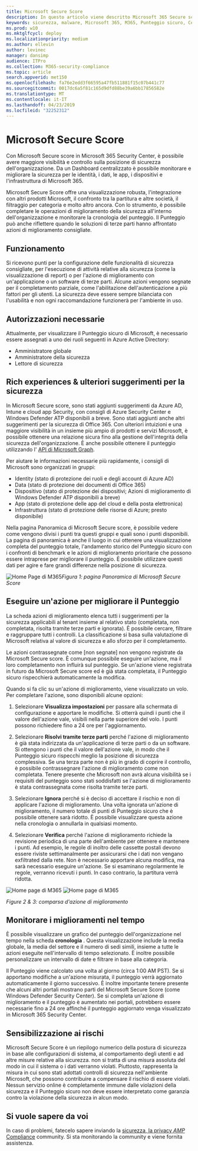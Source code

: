 ```yaml
---
title: Microsoft Secure Score
description: In questo articolo viene descritto Microsoft 365 Secure score, la modalità di calcolo dei dettagli e gli amministratori della sicurezza che possono essere utilizzati.
keywords: sicurezza, malware, Microsoft 365, M365, Punteggio sicuro, Centro sicurezza, azioni di miglioramento
ms.prod: w10
ms.mktglfcycl: deploy
ms.localizationpriority: medium
ms.author: ellevin
author: levinec
manager: dansimp
audience: ITPro
ms.collection: M365-security-compliance
ms.topic: article
search.appverid: met150
ms.openlocfilehash: fa76e2edd3f66595a47fb511881f15c07b441c77
ms.sourcegitcommit: 0017dc6a5f81c165d9dfd88be39a6bb17856582e
ms.translationtype: MT
ms.contentlocale: it-IT
ms.lasthandoff: 04/23/2019
ms.locfileid: "32252312"
---
```

# <a name="microsoft-secure-score"></a>Microsoft Secure Score

Con Microsoft Secure score in Microsoft 365 Security Center, è possibile avere maggiore visibilità e controllo sulla posizione di sicurezza dell'organizzazione. Da un Dashboard centralizzato è possibile monitorare e migliorare la sicurezza per le identità, i dati, le app, i dispositivi e l'infrastruttura di Microsoft 365.

Microsoft Secure Score offre una visualizzazione robusta, l'integrazione con altri prodotti Microsoft, il confronto tra la partitura e altre società, il filtraggio per categoria e molto altro ancora. Con lo strumento, è possibile completare le operazioni di miglioramento della sicurezza all'interno dell'organizzazione e monitorare la cronologia del punteggio. Il Punteggio può anche riflettere quando le soluzioni di terze parti hanno affrontato azioni di miglioramento consigliate.  

## <a name="how-it-works"></a>Funzionamento

Si ricevono punti per la configurazione delle funzionalità di sicurezza consigliate, per l'esecuzione di attività relative alla sicurezza (come la visualizzazione di report) o per l'azione di miglioramento con un'applicazione o un software di terze parti. Alcune azioni vengono segnate per il completamento parziale, come l'abilitazione dell'autenticazione a più fattori per gli utenti. La sicurezza deve essere sempre bilanciata con l'usabilità e non ogni raccomandazione funzionerà per l'ambiente in uso.

## <a name="required-permissions"></a>Autorizzazioni necessarie

Attualmente, per visualizzare il Punteggio sicuro di Microsoft, è necessario essere assegnati a uno dei ruoli seguenti in Azure Active Directory:

* Amministratore globale
* Amministratore della sicurezza
* Lettore di sicurezza

## <a name="rich-experiences--additional-security-recommendations"></a>Rich experiences & ulteriori suggerimenti per la sicurezza

In Microsoft Secure score, sono stati aggiunti suggerimenti da Azure AD, Intune e cloud app Security, con consigli di Azure Security Center e Windows Defender ATP disponibili a breve. Sono stati aggiunti anche altri suggerimenti per la sicurezza di Office 365. Con ulteriori intuizioni e una maggiore visibilità in un insieme più ampio di prodotti e servizi Microsoft, è possibile ottenere una relazione sicura fino alla gestione dell'integrità della sicurezza dell'organizzazione. È anche possibile ottenere il punteggio utilizzando l' [API di Microsoft Graph](https://docs.microsoft.com/graph/api/resources/securescores?view=graph-rest-beta).

Per aiutare le informazioni necessarie più rapidamente, i consigli di Microsoft sono organizzati in gruppi:

* Identity (stato di protezione dei ruoli e degli account di Azure AD)
* Data (stato di protezione dei documenti di Office 365)
* Dispositivo (stato di protezione dei dispositivi; Azioni di miglioramento di Windows Defender ATP disponibili a breve)
* App (stato di protezione delle app del cloud e della posta elettronica)
* Infrastruttura (stato di protezione delle risorse di Azure; presto disponibile)

Nella pagina Panoramica di Microsoft Secure score, è possibile vedere come vengono divisi i punti tra questi gruppi e quali sono i punti disponibili. La pagina di panoramica è anche il luogo in cui ottenere una visualizzazione completa del punteggio totale, l'andamento storico del Punteggio sicuro con i confronti di benchmark e le azioni di miglioramento prioritarie che possono essere intraprese per migliorare il punteggio. È possibile utilizzare questi dati per agire e fare grandi differenze nella posizione di sicurezza.  

![Home Page](./media/secure-score/homepage-original.png)
di M365*Figura 1: pagina Panoramica di Microsoft Secure Score*

## <a name="take-action-to-improve-your-score"></a>Eseguire un'azione per migliorare il Punteggio

La scheda azioni di miglioramento elenca tutti i suggerimenti per la sicurezza applicabili al tenant insieme al relativo stato (completata, non completata, risolta tramite terze parti e ignorata). È possibile cercare, filtrare e raggruppare tutti i controlli.  La classificazione si basa sulla valutazione di Microsoft relativa al valore di sicurezza e allo sforzo per il completamento.

Le azioni contrassegnate come [non segnate] non vengono registrate da Microsoft Secure score. È comunque possibile eseguire un'azione, ma il loro completamento non influirà sul punteggio. Se un'azione viene registrata in futuro da Microsoft Secure score ed è già stata completata, il Punteggio sicuro rispecchierà automaticamente la modifica.

Quando si fa clic su un'azione di miglioramento, viene visualizzato un volo. Per completare l'azione, sono disponibili alcune opzioni:

1. Selezionare **Visualizza impostazioni** per passare alla schermata di configurazione e apportare le modifiche. Si otterrà quindi i punti che il valore dell'azione vale, visibili nella parte superiore del volo. I punti possono richiedere fino a 24 ore per l'aggiornamento.

2. Selezionare **Risolvi tramite terze parti** perché l'azione di miglioramento è già stata indirizzata da un'applicazione di terze parti o da un software. Si ottengono i punti che il valore dell'azione vale, in modo che il Punteggio sicuro rispecchi meglio la posizione di sicurezza complessiva. Se una terza parte non è più in grado di coprire il controllo, è possibile contrassegnare l'azione di miglioramento come non completata. Tenere presente che Microsoft non avrà alcuna visibilità se i requisiti del punteggio sono stati soddisfatti se l'azione di miglioramento è stata contrassegnata come risolta tramite terze parti.

3. Selezionare **Ignora** perché si è deciso di accettare il rischio e non di applicare l'azione di miglioramento. Una volta ignorata un'azione di miglioramento, il numero totale di punti di Punteggio sicuro che è possibile ottenere sarà ridotto. È possibile visualizzare questa azione nella cronologia o annullarla in qualsiasi momento.

4. Selezionare **Verifica** perché l'azione di miglioramento richiede la revisione periodica di una parte dell'ambiente per ottenere e mantenere i punti. Ad esempio, le regole di inoltro delle cassette postali devono essere riviste settimanalmente per assicurarsi che i dati non vengano exfiltrated dalla rete. Non è necessario apportare alcuna modifica, ma sarà necessario eseguire un'azione. Se si esaminano regolarmente le regole, verranno ricevuti i punti. In caso contrario, la partitura verrà ridotta.

![Home page di M365](./media/secure-score/secure-score1x450.png) ![Home page di M365](./media/secure-score/secure-score2x450.png)

*Figure 2 & 3: comparsa d'azione di miglioramento*

## <a name="monitor-improvements-over-time"></a>Monitorare i miglioramenti nel tempo

È possibile visualizzare un grafico del punteggio dell'organizzazione nel tempo nella scheda **cronologia** . Questa visualizzazione include la media globale, la media del settore e il numero di sedi simili, insieme a tutte le azioni eseguite nell'intervallo di tempo selezionato. È inoltre possibile personalizzare un intervallo di date e filtrare in base alla categoria.

Il Punteggio viene calcolato una volta al giorno (circa 1:00 AM PST). Se si apportano modifiche a un'azione misurata, il punteggio verrà aggiornato automaticamente il giorno successivo. È inoltre importante tenere presente che alcuni altri portali mostrano parti del Microsoft Secure Score (come Windows Defender Security Center). Se si completa un'azione di miglioramento e il punteggio è aumentato nei portali, potrebbero essere necessarie fino a 24 ore affinché il punteggio aggiornato venga visualizzato in Microsoft 365 Security Center.  

## <a name="risk-awareness"></a>Sensibilizzazione ai rischi

Microsoft Secure Score è un riepilogo numerico della postura di sicurezza in base alle configurazioni di sistema, al comportamento degli utenti e ad altre misure relative alla sicurezza. non si tratta di una misura assoluta del modo in cui il sistema o i dati verranno violati. Piuttosto, rappresenta la misura in cui sono stati adottati controlli di sicurezza nell'ambiente Microsoft, che possono contribuire a compensare il rischio di essere violati. Nessun servizio online è completamente immune dalle violazioni della sicurezza e il Punteggio sicuro non deve essere interpretato come garanzia contro la violazione della sicurezza in alcun modo.

## <a name="we-want-to-hear-from-you"></a>Si vuole sapere da voi

In caso di problemi, fatecelo sapere inviando la [sicurezza, la privacy _AMP_ Compliance](https://techcommunity.microsoft.com/t5/Security-Privacy-Compliance/bd-p/security_privacy) community. Si sta monitorando la community e viene fornita assistenza.
